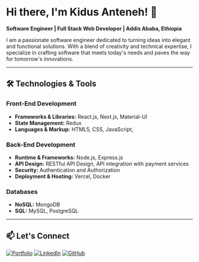 # Hi there, I'm Kidus Anteneh! 👋

**Software Engineer | Full Stack Web Developer | Addis Ababa, Ethiopia**

I am a passionate software engineer dedicated to turning ideas into elegant and functional solutions. With a blend of creativity and technical expertise, I specialize in crafting software that meets today's needs and paves the way for tomorrow's innovations.

---

## 🛠️ Technologies & Tools

### Front-End Development
- **Frameworks & Libraries:** React.js, Next.js, Material-UI
- **State Management:** Redux
- **Languages & Markup:** HTML5, CSS, JavaScript, 

### Back-End Development
- **Runtime & Frameworks:** Node.js, Express.js
- **API Design:** RESTful API Design, API integration with payment services
- **Security:** Authentication and Authorization
- **Deployment & Hosting:** Vercel, Docker

### Databases
- **NoSQL:** MongoDB
- **SQL:** MySQL, PostgreSQL

---

## 📫 Let's Connect

[![Portfolio](https://img.shields.io/badge/Portfolio-kidusanteneh.vercel.app-0A66C2?style=flat&logo=vercel&logoColor=white)](https://kidusanteneh.vercel.app/)
[![LinkedIn](https://img.shields.io/badge/LinkedIn-Kidus%20Anteneh-0A66C2?style=flat&logo=linkedin&logoColor=white)](https://www.linkedin.com/in/kidusanteneh7/)
[![GitHub](https://img.shields.io/badge/GitHub-kidus7-181717?style=flat&logo=github&logoColor=white)](https://github.com/kidus7)

